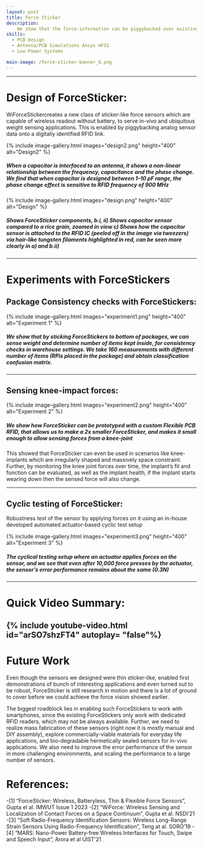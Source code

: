```yaml
---
layout: post
title: Force Sticker 
description:  
    We show that the force-information can be piggybacked over existing RFIDs, with no additional power and requirement of any interfacing electronics, by simply interfacing a force sensitive capacitor to the RFID. Hence, the designed force-stickers consist of a thin parallel-plate capacitor, smaller than a rice grain that deforms under applied force, and is interfaced in between the RFID squiggly antenna and the RFID IC. But, how does the force-information from the capacitor get communicated via the RFID IC, without requiring any more electronics and power? The secret sauce lies in the capacitor-design, choosing the correct polymer and correct dimensions! 
skills: 
  - PCB Design
  - Antenna/PCB Simulations Ansys HFSS
  - Low-Power Systems 

main-image: /force-sticker-banner_8.png
---
```


---

# Design of ForceSticker:

WiForceStickercreates a new class of sticker-like force sensors which are capable of wireless readout without battery, to serve in-vivo and ubiquitous 
weight sensing applications. This is enabled by piggybacking analog sensor data onto a digitally identified RFID link. 

{% include image-gallery.html images="design2.png" height="400" alt="Design2" %}
##### When a capacitor is interfaced to an antenna, it shows a non-linear relationship between the frequency, capacitance and the phase change. We find that when capacitor is designed between 1–10 pF range, the phase change effect is sensitive to RFID frequency of 900 MHz

{% include image-gallery.html images="design.png" height="400" alt="Design" %}

##### Shows ForceSticker components, b.i, ii) Shows capacitor sensor compared to a rice grain, zoomed in view c) Shows how the capacitor sensor is attached to the RFID IC (peeled off in the image via tweezers) via hair-like tungsten filaments highlighted in red, can be seen more clearly in a) and b.ii)

---
# Experiments with ForceStickers 

## Package Consistency checks with ForceStickers:
{% include image-gallery.html images="experiment1.png" height="400" alt="Experiment 1" %}

##### We show that by sticking ForceStickers to bottom of packages, we can sense weight and determine number of items kept inside, for consistency checks in warehouse settings. We take 160 measurements with different number of items (RPis placed in the package) and obtain classification confusion matrix.

---
## Sensing knee-impact forces:
{% include image-gallery.html images="experiment2.png" height="400" alt="Experiment 2" %}

##### We show how ForceSticker can be prototyped with a custom Flexible PCB RFID, that allows us to make a 2x smaller ForceSticker, and makes it small enough to allow sensing forces from a knee-joint

This showed that ForceSticker can even be used in scenarios like knee-implants which are irregularly shaped and massively space constraint. Further, by monitoring the knee joint forces over time, the implant’s fit and function can be evaluated, as well as the implant health, if the implant starts wearing down then the sensed force will also change.

---

## Cyclic testing of ForceSticker:

Robustness test of the sensor by applying forces on it using an in-house developed automated actuator-based cyclic test setup

{% include image-gallery.html images="experiment3.png" height="400" alt="Experiment 3" %}

##### The cyclical testing setup where an actuator applies forces on the sensor, and we see that even after 10,000 force presses by the actuator, the sensor’s error performance remains about the same (0.3N)

---
# Quick Video Summary:

{% include youtube-video.html id="arSO7shzFT4" autoplay= "false"%}
---
# Future Work

Even though the sensors we designed were thin sticker-like, enabled first demonstrations of bunch of interesting applications and even turned out to be robust, ForceSticker is still research in motion and there is a lot of ground to cover before we could achieve the force vision showed earlier.

The biggest roadblock lies in enabling such ForceStickers to work with smartphones, since the existing ForceStickers only work with dedicated RFID readers, which may not be always available. Further, we need to realize mass fabrication of these sensors (right now it is mostly manual and DIY assembly), explore commercially-viable materials for everyday life applications, and bio-degradable hermetically sealed sensors for in-vivo applications. We also need to improve the error performance of the sensor in more challenging environments, and scaling the performance to a large number of sensors.

# References:
-[1] “ForceSticker: Wireless, Batteryless, Thin & Flexible Force Sensors”, Gupta el al. IMWUT Issue 1 2023
-[2] “WiForce: Wireless Sensing and Localization of Contact Forces on a Space Continuum”, Gupta et al. NSDI’21
-[3] “Soft Radio-Frequency Identification Sensors: Wireless Long-Range Strain Sensors Using Radio-Frequency Identification”, Teng at al. SORO’19
-[4] “MARS: Nano-Power Battery-free Wireless Interfaces for Touch, Swipe and Speech Input”, Arora et al UIST’21
